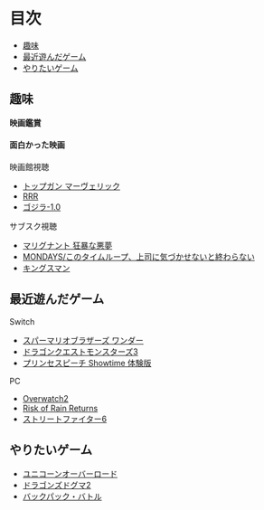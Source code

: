 # 目次
- [趣味](#趣味)  
- [最近遊んだゲーム](#最近遊んだゲーム)  
- [やりたいゲーム](#やりたいゲーム)  


## 趣味
**映画鑑賞**  

#### 面白かった映画
映画館視聴  
- [トップガン マーヴェリック](https://topgunmovie.jp/)  
- [RRR](https://rrr-movie.jp/)  
- [ゴジラ-1.0](https://godzilla-movie2023.toho.co.jp/)  

サブスク視聴  
- [マリグナント 狂暴な悪夢](https://wwws.warnerbros.co.jp/malignant/)  
- [MONDAYS/このタイムループ、上司に気づかせないと終わらない](https://mondays-cinema.com/)  
- [キングスマン](http://kingsman-movie.jp/)  

## 最近遊んだゲーム

Switch  
- [スパーマリオブラザーズ ワンダー](https://www.nintendo.com/jp/switch/aqmxa/index.html)  
- [ドラゴンクエストモンスターズ3](https://www.dragonquest.jp/monsters3/)  
- [プリンセスピーチ Showtime 体験版](https://www.nintendo.com/jp/switch/amjja/index.html)  

PC  
- [Overwatch2](https://overwatch.blizzard.com/ja-jp/)  
- [Risk of Rain Returns](https://store.steampowered.com/app/1337520/Risk_of_Rain_Returns/?l=japanese)  
- [ストリートファイター6](https://www.streetfighter.com/6/ja-jp)  


## やりたいゲーム
- [ユニコーンオーバーロード](https://unicorn-overlord.com/)  
- [ドラゴンズドグマ2](https://www.dragonsdogma.com/2/ja-jp/)  
- [バックパック・バトル](https://store.steampowered.com/app/2427700/_/?l=japanese)  

